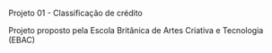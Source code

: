 Projeto 01 - Classificação de crédito

Projeto proposto pela Escola Britânica de Artes Criativa e Tecnologia (EBAC)

